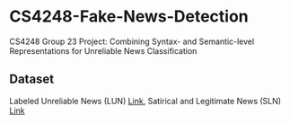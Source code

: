 # CS4248-Fake-News-Detection
CS4248 Group 23 Project: Combining Syntax- and Semantic-level Representations for Unreliable News Classification

## Dataset
Labeled Unreliable News (LUN) [Link](https://github.com/BUPT-GAMMA/CompareNet_FakeNewsDetection/releases/tag/dataset), Satirical and Legitimate News (SLN) [Link](http://victoriarubin.fims.uwo.ca/news-verification/data-to-go/)
